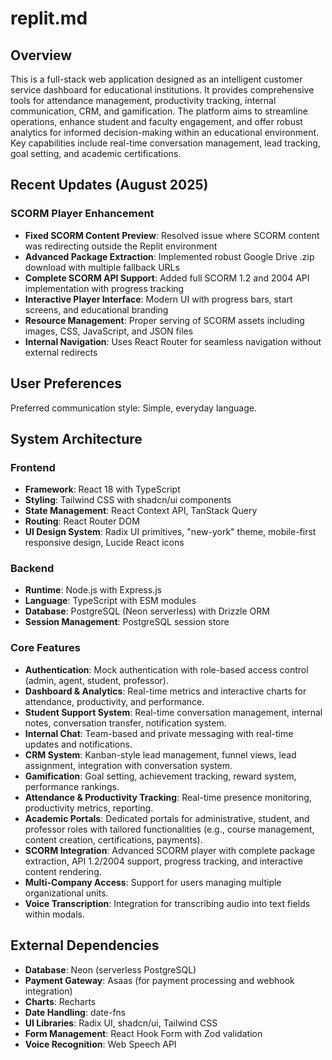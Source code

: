# replit.md

## Overview

This is a full-stack web application designed as an intelligent customer service dashboard for educational institutions. It provides comprehensive tools for attendance management, productivity tracking, internal communication, CRM, and gamification. The platform aims to streamline operations, enhance student and faculty engagement, and offer robust analytics for informed decision-making within an educational environment. Key capabilities include real-time conversation management, lead tracking, goal setting, and academic certifications.

## Recent Updates (August 2025)

### SCORM Player Enhancement
- **Fixed SCORM Content Preview**: Resolved issue where SCORM content was redirecting outside the Replit environment
- **Advanced Package Extraction**: Implemented robust Google Drive .zip download with multiple fallback URLs
- **Complete SCORM API Support**: Added full SCORM 1.2 and 2004 API implementation with progress tracking
- **Interactive Player Interface**: Modern UI with progress bars, start screens, and educational branding
- **Resource Management**: Proper serving of SCORM assets including images, CSS, JavaScript, and JSON files
- **Internal Navigation**: Uses React Router for seamless navigation without external redirects

## User Preferences

Preferred communication style: Simple, everyday language.

## System Architecture

### Frontend
- **Framework**: React 18 with TypeScript
- **Styling**: Tailwind CSS with shadcn/ui components
- **State Management**: React Context API, TanStack Query
- **Routing**: React Router DOM
- **UI Design System**: Radix UI primitives, "new-york" theme, mobile-first responsive design, Lucide React icons

### Backend
- **Runtime**: Node.js with Express.js
- **Language**: TypeScript with ESM modules
- **Database**: PostgreSQL (Neon serverless) with Drizzle ORM
- **Session Management**: PostgreSQL session store

### Core Features
- **Authentication**: Mock authentication with role-based access control (admin, agent, student, professor).
- **Dashboard & Analytics**: Real-time metrics and interactive charts for attendance, productivity, and performance.
- **Student Support System**: Real-time conversation management, internal notes, conversation transfer, notification system.
- **Internal Chat**: Team-based and private messaging with real-time updates and notifications.
- **CRM System**: Kanban-style lead management, funnel views, lead assignment, integration with conversation system.
- **Gamification**: Goal setting, achievement tracking, reward system, performance rankings.
- **Attendance & Productivity Tracking**: Real-time presence monitoring, productivity metrics, reporting.
- **Academic Portals**: Dedicated portals for administrative, student, and professor roles with tailored functionalities (e.g., course management, content creation, certifications, payments).
- **SCORM Integration**: Advanced SCORM player with complete package extraction, API 1.2/2004 support, progress tracking, and interactive content rendering.
- **Multi-Company Access**: Support for users managing multiple organizational units.
- **Voice Transcription**: Integration for transcribing audio into text fields within modals.

## External Dependencies

- **Database**: Neon (serverless PostgreSQL)
- **Payment Gateway**: Asaas (for payment processing and webhook integration)
- **Charts**: Recharts
- **Date Handling**: date-fns
- **UI Libraries**: Radix UI, shadcn/ui, Tailwind CSS
- **Form Management**: React Hook Form with Zod validation
- **Voice Recognition**: Web Speech API
